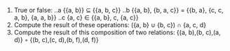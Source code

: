 1. True or false:
..a {{a, b}} ⊆ {{a, b, c}}
..b {{a, b}, {b, a, c}} = {{b, a}, {c, c, a, b}, {a, a, b}}
..c {a, c} ∈ {{a, b}, c, {a, c}}
2. Compute the result of these operations:
({a, b} ∪ {b, c}) ∩ {a, c, d}
3. Compute the result of this composition of two relations:
{(a, b),(b, c),(a, d)} ◦ {(b, c),(c, d),(b, f),(d, f)}
